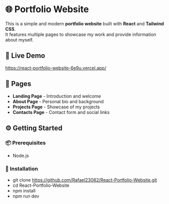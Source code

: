 # 🌐 Portfolio Website
This is a simple and modern **portfolio website** built with **React** and **Tailwind CSS**.  
It features multiple pages to showcase my work and provide information about myself. <br />

## 🔗 Live Demo <br />
https://react-portfolio-website-6e9u.vercel.app/

## 📁 Pages
- **Landing Page** - Introduction and welcome
- **About Page** - Personal bio and background
- **Projects Page** - Showcase of my projects
- **Contacts Page** - Contact form and social links

## ⚙️ Getting Started

### 📦 Prerequisites
- Node.js

### 🚀 Installation
- git clone https://github.com/Rafael23082/React-Portfolio-Website.git
- cd React-Portfolio-Website
- npm install
- npm run dev
